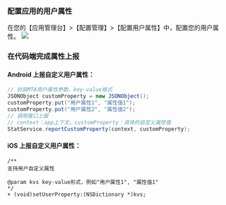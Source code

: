 ### 配置应用的用户属性
在您的【应用管理台】>【配置管理】>【配置用户属性】中，配置您的用户属性。
![](http://imgcache.tcecqpoc.fsphere.cn/image/mc.qcloudimg.com/static/img/f13b7cf19b89de685fef8e00daeb91e4/image.png)
### 在代码端完成属性上报

#### Android 上报自定义用户属性：
```java
// 封装MTA用户属性参数，key-value格式
JSONObject customProperty = new JSONObject();
customProperty.put("用户属性1", "属性值1");
customProperty.put("用户属性2", "属性值2");
// 调用接口上报
// context：app上下文，customProperty：具体的自定义属性值
StatService.reportCustomProperty(context, customProperty);
```
#### iOS 上报自定义用户属性：
```
/**
支持用户自定义属性

@param kvs key-value形式，例如"用户属性1", "属性值1"
*/
+ (void)setUserProperty:(NSDictionary *)kvs;
```




